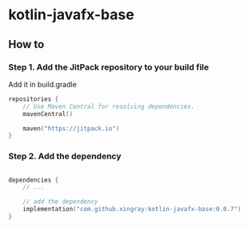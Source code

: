 # kotlin-javafx-base


## How to



### Step 1. Add the JitPack repository to your build file

Add it in build.gradle

```kotlin
repositories {
    // Use Maven Central for resolving dependencies.
    mavenCentral()

    maven("https://jitpack.io")
}
```


### Step 2. Add the dependency

```kotlin

dependencies {
    // ...

    // add the dependency
    implementation("com.github.xingray:kotlin-javafx-base:0.0.7")
}
```